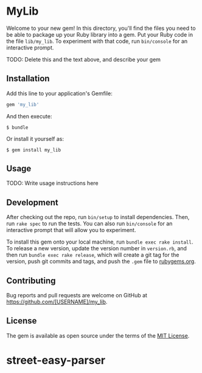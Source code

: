 # MyLib

Welcome to your new gem! In this directory, you'll find the files you need to be able to package up your Ruby library into a gem. Put your Ruby code in the file `lib/my_lib`. To experiment with that code, run `bin/console` for an interactive prompt.

TODO: Delete this and the text above, and describe your gem

## Installation

Add this line to your application's Gemfile:

```ruby
gem 'my_lib'
```

And then execute:

    $ bundle

Or install it yourself as:

    $ gem install my_lib

## Usage

TODO: Write usage instructions here

## Development

After checking out the repo, run `bin/setup` to install dependencies. Then, run `rake spec` to run the tests. You can also run `bin/console` for an interactive prompt that will allow you to experiment.

To install this gem onto your local machine, run `bundle exec rake install`. To release a new version, update the version number in `version.rb`, and then run `bundle exec rake release`, which will create a git tag for the version, push git commits and tags, and push the `.gem` file to [rubygems.org](https://rubygems.org).

## Contributing

Bug reports and pull requests are welcome on GitHub at https://github.com/[USERNAME]/my_lib.


## License

The gem is available as open source under the terms of the [MIT License](http://opensource.org/licenses/MIT).
# street-easy-parser
